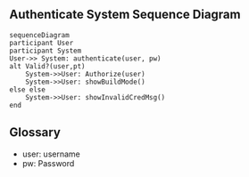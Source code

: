 ## Authenticate System Sequence Diagram

```mermaid
sequenceDiagram
participant User
participant System
User->> System: authenticate(user, pw)
alt Valid?(user,pt)
	System->>User: Authorize(user)
	System->>User: showBuildMode()
else else
	System->>User: showInvalidCredMsg()
end

```
## Glossary 

* user: username
* pw: Password